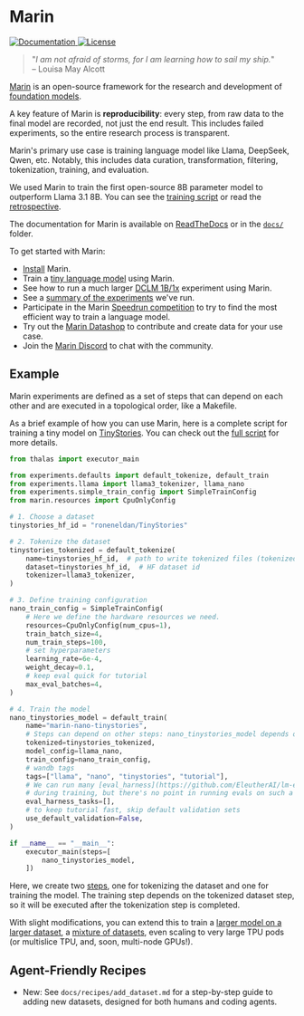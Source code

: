 # Marin

<a href="https://marin.readthedocs.io/en/latest/?badge=latest">
    <img alt="Documentation" src="https://readthedocs.org/projects/marin/badge/?version=latest">
</a>
<a href="">
    <img alt="License" src="https://img.shields.io/github/license/marin-community/marin?color=blue" />
</a>

<!--marin-intro-start-->

> "*I am not afraid of storms, for I am learning how to sail my ship.*"<br/>
> – Louisa May Alcott

[Marin](https://marin.community) is an open-source framework for the research and development of [foundation models](https://en.wikipedia.org/wiki/Foundation_model).

A key feature of Marin is **reproducibility**: every step, from raw data to the final model are recorded, not just the end result.
This includes failed experiments, so the entire research process is transparent.

Marin's primary use case is training language model like Llama, DeepSeek, Qwen, etc.
Notably, this includes data curation, transformation, filtering, tokenization, training, and evaluation.

We used Marin to train the first open-source 8B parameter model to outperform Llama 3.1 8B.
You can see the [training script](https://github.com/marin-community/marin/blob/main/experiments/tootsie/exp600_tootsie.py)
or read the [retrospective](docs/reports/marin-8b-retro.md).

<!--marin-intro-end-->

The documentation for Marin is available on [ReadTheDocs](https://marin.readthedocs.io/en/latest/) or in the [`docs/`](docs/) folder.

<!--marin-first-steps-start-->

To get started with Marin:

- [Install](docs/tutorials/installation.md) Marin.
- Train a [tiny language model](docs/tutorials/first-experiment.md) using Marin.
- See how to run a much larger [DCLM 1B/1x](docs/tutorials/train-an-lm.md) experiment using Marin.
- See a [summary of the experiments](docs/reports/index.md) we've run.
- Participate in the Marin [Speedrun competition](docs/tutorials/submitting-speedrun.md) to try to find the most efficient way to train a language model.
- Try out the [Marin Datashop](docs/tutorials/datashop.md) to contribute and create data for your use case.
- Join the [Marin Discord](https://discord.gg/J9CTk7pqcM) to chat with the community.

<!--marin-first-steps-end-->

## Example

Marin experiments are defined as a set of steps that can depend on each other and are executed in a topological order,
like a Makefile.

As a brief example of how you can use Marin, here is a complete script for training a tiny model on [TinyStories](https://huggingface.co/datasets/roneneldan/TinyStories).
You can check out the [full script](https://github.com/marin-community/marin/blob/main/experiments/tutorial/train_tiny_model_cpu.py) for more details.

<!--marin-example-start-->

```python
from thalas import executor_main

from experiments.defaults import default_tokenize, default_train
from experiments.llama import llama3_tokenizer, llama_nano
from experiments.simple_train_config import SimpleTrainConfig
from marin.resources import CpuOnlyConfig

# 1. Choose a dataset
tinystories_hf_id = "roneneldan/TinyStories"

# 2. Tokenize the dataset
tinystories_tokenized = default_tokenize(
    name=tinystories_hf_id,  # path to write tokenized files (tokenized/ will be prepended)
    dataset=tinystories_hf_id,  # HF dataset id
    tokenizer=llama3_tokenizer,
)

# 3. Define training configuration
nano_train_config = SimpleTrainConfig(
    # Here we define the hardware resources we need.
    resources=CpuOnlyConfig(num_cpus=1),
    train_batch_size=4,
    num_train_steps=100,
    # set hyperparameters
    learning_rate=6e-4,
    weight_decay=0.1,
    # keep eval quick for tutorial
    max_eval_batches=4,
)

# 4. Train the model
nano_tinystories_model = default_train(
    name="marin-nano-tinystories",
    # Steps can depend on other steps: nano_tinystories_model depends on tinystories_tokenized
    tokenized=tinystories_tokenized,
    model_config=llama_nano,
    train_config=nano_train_config,
    # wandb tags
    tags=["llama", "nano", "tinystories", "tutorial"],
    # We can run many [eval_harness](https://github.com/EleutherAI/lm-evaluation-harness) tasks in the loop
    # during training, but there's no point in running evals on such a tiny model
    eval_harness_tasks=[],
    # to keep tutorial fast, skip default validation sets
    use_default_validation=False,
)

if __name__ == "__main__":
    executor_main(steps=[
        nano_tinystories_model,
    ])
```

Here, we create two [steps](docs/explanation/executor.md#steps), one for tokenizing the dataset and one for training the model.
The training step depends on the tokenized dataset step, so it will be executed after the tokenization step is completed.

<!--marin-example-end-->

With slight modifications, you can extend this to train a [larger model on a larger dataset](docs/tutorials/train-an-lm.md),
a [mixture of datasets](docs/tutorials/train-an-lm.md#mixture-of-sources), even scaling to very large TPU pods
(or multislice TPU, and, soon, multi-node GPUs!).

## Agent-Friendly Recipes

- New: See `docs/recipes/add_dataset.md` for a step-by-step guide to adding new datasets, designed for both humans and coding agents.

